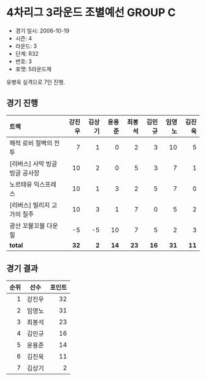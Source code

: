 # 4차리그 3라운드 조별예선 GROUP C

- 경기 일시: 2006-10-19
- 시즌: 4
- 라운드: 3
- 단계: R32
- 번호: 3
- 포맷: 5라운드제



유병욱 실격으로 7인 진행.

## 경기 진행

| 트랙 | 강진우 | 김상기 | 윤용준 | 최봉석 | 김민규 | 임영노 | 김진욱 |
|:---|---:|---:|---:|---:|---:|---:|---:|
| 해적 로비 절벽의 전투 | 7 | 1 | 0 | 2 | 3 | 10 | 5 |
| [리버스] 사막 빙글빙글 공사장 | 10 | 2 | 0 | 5 | 3 | 7 | 1 |
| 노르테유 익스프레스 | 10 | 1 | 3 | 2 | 5 | 7 | 0 |
| [리버스] 빌리지 고가의 질주 | 10 | 3 | 1 | 7 | 0 | 5 | 2 |
| 광산 꼬불꼬불 다운힐 | -5 | -5 | 10 | 7 | 5 | 2 | 3 |
| __total__ | __32__ | __2__ | __14__ | __23__ | __16__ | __31__ | __11__ |




## 경기 결과

| 순위 | 선수 | 포인트 |
|---:|:---:|---:|
| 1 | 강진우 | 32 |
| 2 | 임영노 | 31 |
| 3 | 최봉석 | 23 |
| 4 | 김민규 | 16 |
| 5 | 윤용준 | 14 |
| 6 | 김진욱 | 11 |
| 7 | 김상기 | 2 |

